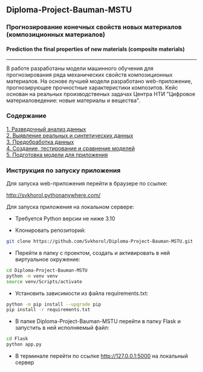 ## Diploma-Project-Bauman-MSTU  
### Прогнозирование конечных свойств новых материалов (композиционных материалов)  
#### Prediction the final properties of new materials (composite materials)  
___________
В работе разработаны модели машинного обучения для прогнозирования ряда механических свойств композиционных материалов. На основе лучшей модели разработано web-приложение, прогнозирующее прочностные характеристики композитов. Кейс основан на реальных производственых задачах Центра НТИ "Цифровое материаловедение: новые материалы и вещества".
  
### Содержание  
[1. Разведочный анализ данных](https://github.com/Svkhorol/Diploma-Project-Bauman-MSTU/blob/main/notebooks/1_EDA.ipynb)  
[2. Выявление реальных и синтетических данных](https://github.com/Svkhorol/Diploma-Project-Bauman-MSTU/blob/main/notebooks/2_Synthetic_Data.ipynb)  
[3. Предобработка данных](https://github.com/Svkhorol/Diploma-Project-Bauman-MSTU/blob/main/notebooks/3_Processing.ipynb)  
[4. Создание, тестирование и сравнение моделей](https://github.com/Svkhorol/Diploma-Project-Bauman-MSTU/blob/main/notebooks/4_Modeling.ipynb)  
[5. Подготовка модели для приложения](https://github.com/Svkhorol/Diploma-Project-Bauman-MSTU/blob/main/Flask/src/get_prediction_func.ipynb)  
  
### Инструкция по запуску приложения  
Для запуска web-приложения перейти в браузере по ссылке:  
  
http://svkhorol.pythonanywhere.com/  
  
Для запуска приложения на локальном сервере:  
  
- Требуется Python версии не ниже 3.10  
  
- Клонировать репозиторий:
```bash
git clone https://github.com/Svkhorol/Diploma-Project-Bauman-MSTU.git
```  
- Перейти в папку с проектом, создать и активировать в ней виртуальное окружение:  
```bash
cd Diploma-Project-Bauman-MSTU
python -m venv venv
source venv/Scripts/activate
```
 
- Установить зависимости из файла requirements.txt:
```bash
python -m pip install --upgrade pip  
pip install -r requirements.txt  
```
- В папке Diploma-Project-Bauman-MSTU перейти в папку Flask и запустить в ней исполняемый файл:  
```bash
cd Flask
python app.py 
```
- В терминале перейти по ссылке http://127.0.0.1:5000 на локальный сервер
